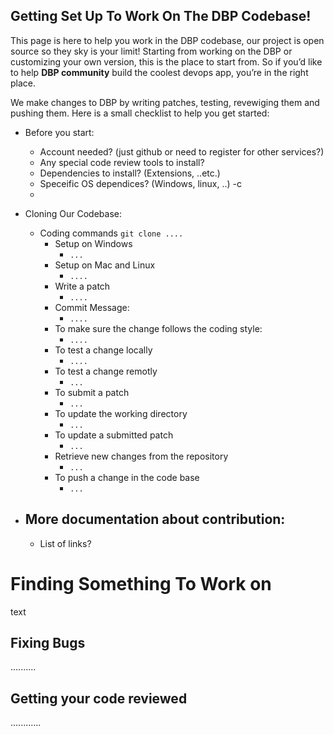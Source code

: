 ## Getting Set Up To Work On The DBP Codebase!

This page is here to help you work in the DBP codebase, our project is open source so they sky is your limit!
Starting from working on the DBP or customizing your own version, this is the place to start from.
 So if you’d like to help **DBP community** build the coolest devops app, you’re in the right place.
 
We make changes to DBP by writing patches, testing, revewiging them and pushing them. Here is a small checklist to help you get started:
 - Before you start:

	 - Account needed? (just github or need to register for other services?)
	 - Any special code review tools to install?
	 - Dependencies to install? (Extensions, ..etc.)
	 - Speceific OS dependices? (Windows, linux, ..) -c 
	 -  
 - Cloning Our Codebase:
	 - Coding commands
	 `git clone ....`
		 -	Setup on Windows
			 -	`...`
		- Setup on Mac and Linux
			- `....`
		- Write a patch
			- `....`
		- Commit Message:
			- `....`
		-  To make sure the change follows the coding style:
			- `....`
		- To test a change locally
			- `....`
		- To test a change remotly
			- `...`
		- To submit a patch
			- `...`
		-  To update the working directory
		 	- `...`
		- To update a submitted patch
		 	- `...`
		- Retrieve new changes from the repository
		 	- `...`
		- To push a change in the code base
		 	- `...`
-	## More documentation about contribution:
	-	List of links?


		
	 

# Finding Something To Work on

text

## Fixing Bugs
..........
## Getting your code reviewed
............
